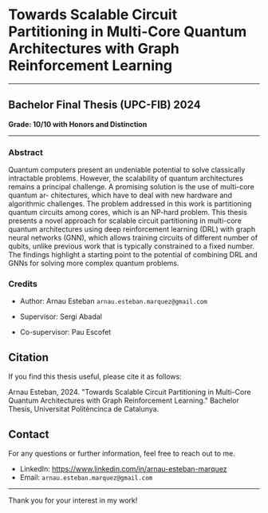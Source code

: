 # Towards Scalable Circuit Partitioning in Multi-Core Quantum Architectures with Graph Reinforcement Learning

---

**Bachelor Final Thesis (UPC-FIB) 2024**
----
**Grade: 10/10 with Honors and Distinction**


---

### Abstract

Quantum computers present an undeniable potential to solve classically intractable problems. However, the scalability of quantum architectures remains a principal challenge. A promising solution is the use of multi-core quantum ar- chitectures, which have to deal with new hardware and algorithmic challenges. The problem addressed in this work is partitioning quantum circuits among cores, which is an NP-hard problem. This thesis presents a novel approach for scalable circuit partitioning in multi-core quantum architectures using deep reinforcement learning (DRL) with graph neural networks (GNN), which allows training circuits of different number of qubits, unlike previous work that is typically constrained to a fixed number. The findings highlight a starting point to the potential of combining DRL and GNNs for solving more complex quantum problems.

### Credits

- Author: Arnau Esteban `arnau.esteban.marquez@gmail.com`

- Supervisor: Sergi Abadal

- Co-supervisor: Pau Escofet

## Citation

If you find this thesis useful, please cite it as follows:

Arnau Esteban, 2024. "Towards Scalable Circuit Partitioning in Multi-Core Quantum Architectures with Graph Reinforcement Learning." Bachelor Thesis, Universitat Politèncinca de Catalunya.


## Contact

For any questions or further information, feel free to reach out to me.
- LinkedIn: https://www.linkedin.com/in/arnau-esteban-marquez
- Email: `arnau.esteban.marquez@gmail.com`

---

Thank you for your interest in my work!